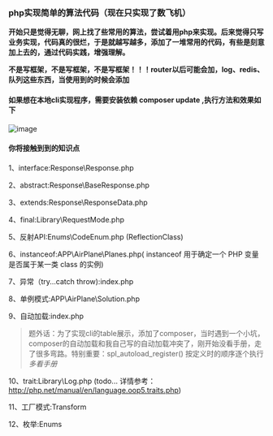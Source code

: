 ### php实现简单的算法代码（现在只实现了数飞机）
**开始只是觉得无聊，网上找了些常用的算法，尝试着用php来实现。后来觉得只写业务实现，代码真的很烂，于是就越写越多，添加了一堆常用的代码，有些是刻意加上去的，通过代码实践，增强理解。**

**不是写框架，不是写框架，不是写框架！！！router以后可能会加，log、redis、队列这些东西，当使用到的时候会添加**

#### 如果想在本地cli实现程序，需要安装依赖  composer update ,执行方法和效果如下
![image](https://github.com/yaobin24/AlgorithmDemo/blob/master/screenshot/cli.png)

#### 你将接触到到的知识点
1、interface:Response\Response.php

2、abstract:Response\BaseResponse.php

3、extends:Response\ResponseData.php

4、final:Library\RequestMode.php

5、反射API:Enums\CodeEnum.php (ReflectionClass)

6、instanceof:APP\AirPlane\Planes.php( instanceof 用于确定一个 PHP 变量是否属于某一类 class 的实例)

7、异常（try...catch throw):index.php 

8、单例模式:APP\AirPlane\Solution.php

9、自动加载:index.php
>题外话：为了实现cli的table展示，添加了composer，当时遇到一个小坑，composer的自动加载和我自己写的自动加载冲突了，刚开始没看手册，走了很多弯路。特别重要：spl_autoload_register() 按定义时的顺序逐个执行 
*多看手册*

10、trait:Library\Log.php (todo... 详情参考：http://php.net/manual/en/language.oop5.traits.php)

11、工厂模式:Transform

12、枚举:Enums

